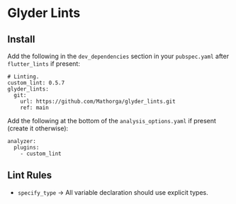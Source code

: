 # Glyder Lints
## Install
Add the following in the `dev_dependencies` section in your `pubspec.yaml` after `flutter_lints` if present:</br>
```
# Linting.
custom_lint: 0.5.7
glyder_lints:
  git:
    url: https://github.com/Mathorga/glyder_lints.git
    ref: main
```

Add the following at the bottom of the `analysis_options.yaml` if present (create it otherwise):</br>
```
analyzer:
  plugins:
    - custom_lint
```

## Lint Rules
  * `specify_type` -> All variable declaration should use explicit types.
